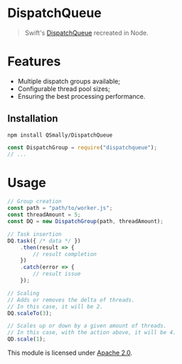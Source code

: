 
# DispatchQueue

> Swift's [DispatchQueue](https://developer.apple.com/documentation/dispatch/dispatchqueue) recreated in Node.


# Features
* Multiple dispatch groups available;
* Configurable thread pool sizes;
* Ensuring the best processing performance.

## Installation
`npm install QSmally/DispatchQueue`
```js
const DispatchGroup = require("dispatchqueue");
// ...
```


# Usage
```js
// Group creation
const path = "path/to/worker.js";
const threadAmount = 5;
const DQ = new DispatchGroup(path, threadAmount);

// Task insertion
DQ.task({ /* data */ })
    .then(result => {
        // result completion
    })
    .catch(error => {
        // result issue
    });

// Scaling
// Adds or removes the delta of threads.
// In this case, it will be 2.
DQ.scaleTo(3);

// Scales up or down by a given amount of threads.
// In this case, with the action above, it will be 4.
QD.scale(1);
```


This module is licensed under [Apache 2.0](http://www.apache.org/licenses/LICENSE-2.0).
